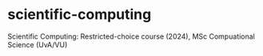 # scientific-computing
Scientific Computing: Restricted-choice course (2024), MSc Compuational Science (UvA/VU)
